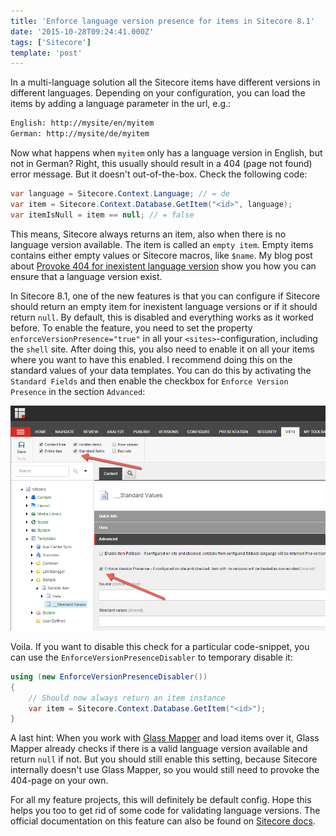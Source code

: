 ```yaml
---
title: 'Enforce language version presence for items in Sitecore 8.1'
date: '2015-10-28T09:24:41.000Z'
tags: ['Sitecore']
template: 'post'
---
```


In a multi-language solution all the Sitecore items have different versions in
different languages. Depending on your configuration, you can load the items by
adding a language parameter in the url, e.g.:

```bash
English: http://mysite/en/myitem
German: http://mysite/de/myitem
```

Now what happens when `myitem` only has a language version in English, but not
in German? Right, this usually should result in a 404 (page not found) error
message. But it doesn't out-of-the-box. Check the following code:

```csharp
var language = Sitecore.Context.Language; // = de
var item = Sitecore.Context.Database.GetItem("<id>", language);
var itemIsNull = item == null; // = false
```

This means, Sitecore always returns an item, also when there is no language
version available. The item is called an `empty item`. Empty items contains
either empty values or Sitecore macros, like `$name`. My blog post about
[Provoke 404 for inexistent language
version](https://ctor.io/provoke-404-for-inexistent-language-version/) show you
how you can ensure that a language version exist.

In Sitecore 8.1, one of the new features is that you can configure if Sitecore
should return an empty item for inexistent language versions or if it should
return `null`. By default, this is disabled and everything works as it worked
before. To enable the feature, you need to set the property
`enforceVersionPresence="true"` in all your `<sites>`-configuration, including
the `shell` site. After doing this, you also need to enable it on all your items
where you want to have this enabled. I recommend doing this on the standard
values of your data templates. You can do this by activating the `Standard Fields` and then enable the checkbox for `Enforce Version Presence` in the
section `Advanced`:

![](./images/enforce_version_presence.png)

Voila. If you want to disable this check for a particular code-snippet, you can
use the `EnforceVersionPresenceDisabler` to temporary disable it:

```csharp
using (new EnforceVersionPresenceDisabler())
{
    // Should now always return an item instance
    var item = Sitecore.Context.Database.GetItem("<id>");
}
```

A last hint: When you work with [Glass Mapper](http://www.glass.lu/) and load
items over it, Glass Mapper already checks if there is a valid language version
available and return `null` if not. But you should still enable this setting,
because Sitecore internally doesn't use Glass Mapper, so you would still need to
provoke the 404-page on your own.

For all my feature projects, this will definitely be default config. Hope this
helps you too to get rid of some code for validating language versions. The
official documentation on this feature can also be found on [Sitecore
docs](https://doc.sitecore.net/sitecore%20experience%20platform/creating%20and%20editing%20items/enforce%20version%20presence).
